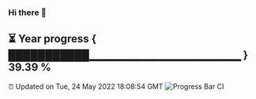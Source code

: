 ### Hi there 👋
⏳ Year progress { ███████████▁▁▁▁▁▁▁▁▁▁▁▁▁▁▁▁▁▁▁ } 39.39 %
---
⏰ Updated on Tue, 24 May 2022 18:08:54 GMT
![Progress Bar CI](https://github.com/Moyi321/Moyi321/workflows/Progress%20Bar%20CI/badge.svg)
